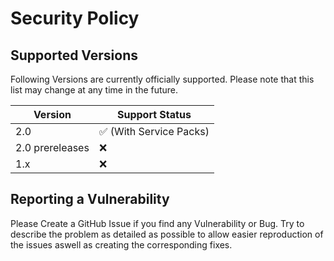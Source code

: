 # Security Policy

## Supported Versions

Following Versions are currently officially supported. Please note that this list may change at any time in the future.

| Version | Support Status          |
| ------- | ------------------ |
| 2.0   | :white_check_mark: (With Service Packs) |
| 2.0 prereleases   | :x: |
| 1.x   | :x:                |

## Reporting a Vulnerability

Please Create a GitHub Issue if you find any Vulnerability or Bug.
Try to describe the problem as detailed as possible to allow easier reproduction of the issues aswell as creating the corresponding fixes.
